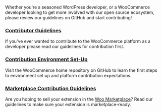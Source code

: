 Whether you're a seasoned WordPress developer, or a WooCommerce developer looking to get more involved with our open source ecosystem, please review our guidelines on GitHub and start contributing!


### [Contributor Guidelines](https://github.com/woocommerce/woocommerce/blob/trunk/.github/CONTRIBUTING.md)

If you've ever wanted to contribute to the WooCommerce platform as a developer please read our guidelines for contribution first.

### [Contribution Environment Set-Up](https://github.com/woocommerce/woocommerce/tree/trunk)

Visit the WooCommerce home repository on GitHub to learn the first steps to environment set up and platform contribution expectations.

### [Marketplace Contribution Guidelines](https://woo.com/document/marketplace-overview/)

Are you hoping to sell your extension in the [Woo Marketplace](https://woo.com/marketplace/)? Read our guidelines to make sure your extension is marketplace-ready.
